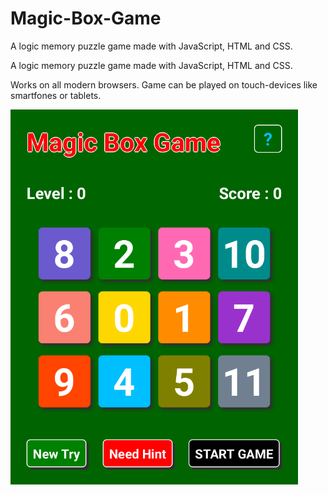 # Magic-Box-Game
A logic memory puzzle game made with JavaScript, HTML and CSS.


A logic memory puzzle game made with JavaScript, HTML and CSS.

Works on all modern browsers. Game can be played on touch-devices like smartfones or tablets.


<img src="https://github.com/RainerWessOS/Magic-Box-Game/blob/master/MagicBox.png" alt="Magic Box Game"/>
